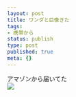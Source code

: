 ```yaml
---
layout: post
title: ワンダと巨像きた
tags:
- 携帯から
status: publish
type: post
published: true
meta: {}
---
```

<div class="caption">アマゾンから届いてた
</div>
<div class="photo"><img src="http://wo.skr.jp/images/uploads/blog-photo-1130512750.48-0.jpg" /></div>
